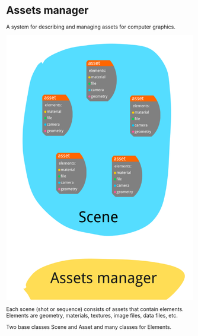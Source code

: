 # Assets manager

A system for describing and managing assets for computer graphics.

![scheme](assets_manager.png)

Each scene (shot or sequence) consists of assets that contain elements. 
Elements are geometry, materials, textures, image files, data files, etc.

Two base classes Scene and Asset and many classes for Elements.
